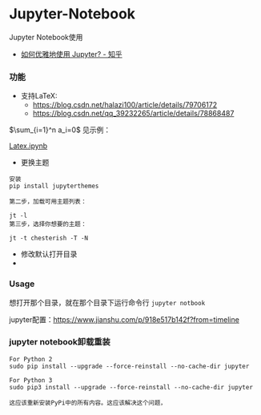 # Jupyter-Notebook
Jupyter Notebook使用

* [如何优雅地使用 Jupyter? - 知乎](https://www.zhihu.com/question/59392251?sort=created)

### 功能

* 支持LaTeX: 
  * https://blog.csdn.net/halazi100/article/details/79706172
  * https://blog.csdn.net/qq_39232265/article/details/78868487

$\sum_{i=1}^n a_i=0$
见示例：

[Latex.ipynb](Latex.ipynb)

* 更换主题
```
安装
pip install jupyterthemes

第二步，加载可用主题列表：

jt -l
第三步，选择你想要的主题：

jt -t chesterish -T -N
```

* 修改默认打开目录
* 

### Usage
想打开那个目录，就在那个目录下运行命令行
`jupyter notbook`


jupyter配置：https://www.jianshu.com/p/918e517b142f?from=timeline


### jupyter notebook卸载重装

```
For Python 2
sudo pip install --upgrade --force-reinstall --no-cache-dir jupyter

For Python 3
sudo pip3 install --upgrade --force-reinstall --no-cache-dir jupyter

这应该重新安装PyPi中的所有内容。这应该解决这个问题，

```
